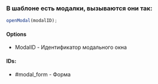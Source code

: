 ### В шаблоне есть модалки, вызываются они так:

```javascript
openModal(modalID);
```

#### Options

- ModalID - Идентификатор модального окна

#### IDs:

- #modal_form - Форма